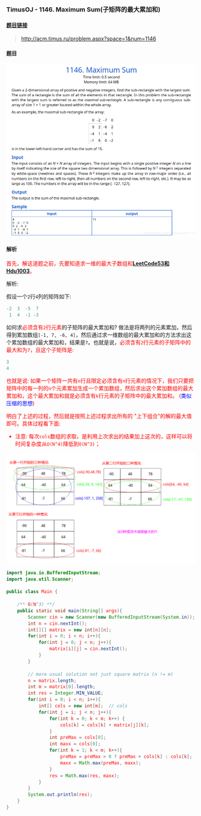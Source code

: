 
### TimusOJ - 1146. Maximum Sum(子矩阵的最大累加和)

#### [题目链接](http://acm.timus.ru/problem.aspx?space=1&num=1146)

> http://acm.timus.ru/problem.aspx?space=1&num=1146

#### 题目
![在这里插入图片描述](images/1146_t.png)

#### 解析

<font color = red>首先，解这道题之前，先要知道求一维的最大子数组和[**LeetCode53和Hdu1003**](https://blog.csdn.net/zxzxzx0119/article/details/81807083)。</font>


解析: 

假设一个`2`行`4`列的矩阵如下: 
```c
-2  3  -5  7
 1  4  -1 -3
```
如何求<font color = red>必须含有`2`行元素</font>的子矩阵的最大累加和? 做法是将两列的元素累加，然后得到累加数组`[-1, 7, -6, 4]`，然后通过求一维数组的最大累加和的方法求出这个累加数组的最大累加和，结果是`7`。也就是说，<font color = red>必须含有`2`行元素的子矩阵中的最大和为`7`，且这个子矩阵是:
```c
3
4
```

也就是说: 	如果一个矩阵一共有`n`行且限定必须含有`n`行元素的情况下，我们只要把矩阵中的每一列的`n`个元素累加生成一个累加数组，然后求出这个累加数组的最大累加和，这个最大累加和就是必须含有`k`行元素的子矩阵中的最大累加和。
(<font color = blue>类似压缩的思想</font>)



明白了上述的过程，然后就是按照上述过程求出所有的<font color = red> "上下组合"</font>的解的最大值即可。具体过程看下面:

* 注意: 每次`cols`数组的求取，是利用上次求出的结果加上这次的，这样可以将时间复杂度从`O(N^4)`降低到`O(N^3)`；

![在这里插入图片描述](images/1146_s.png)
```java
import java.io.BufferedInputStream;
import java.util.Scanner;

public class Main {

    /** O(N^3) **/
    public static void main(String[] args){
        Scanner cin = new Scanner(new BufferedInputStream(System.in));
        int n = cin.nextInt();
        int[][] matrix = new int[n][n];
        for(int i = 0; i < n; i++){
            for(int j = 0; j < n; j++){
                matrix[i][j] = cin.nextInt();
            }
        }

        // more usual solution not just square matrix (n != m) 
        n = matrix.length;
        int m = matrix[0].length;
        int res = Integer.MIN_VALUE;
        for(int i = 0; i < n; i++){
            int[] cols = new int[m];  // cols
            for(int j = i; j < n; j++){
                for(int k = 0; k < m; k++) {
                    cols[k] = cols[k] + matrix[j][k];
                }
                int preMax = cols[0];
                int maxx = cols[0];
                for(int k = 1; k < m; k++){
                    preMax = preMax > 0 ? preMax + cols[k] : cols[k];
                    maxx = Math.max(preMax, maxx);
                }
                res = Math.max(res, maxx);
            }
        }
        System.out.println(res);
    }
}
```

